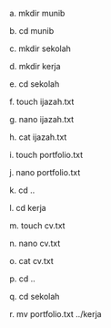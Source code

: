 a. mkdir munib

b. cd munib

c. mkdir sekolah

d. mkdir kerja

e. cd sekolah

f. touch ijazah.txt

g. nano ijazah.txt

h. cat ijazah.txt

i. touch portfolio.txt

j. nano portfolio.txt

k. cd .. 

l. cd kerja

m. touch cv.txt

n. nano cv.txt

o. cat cv.txt

p. cd ..

q. cd sekolah

r. mv portfolio.txt ../kerja